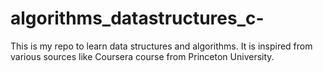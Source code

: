 # algorithms_datastructures_c-
This is my repo to learn data structures and algorithms. It is inspired from various sources like Coursera course from Princeton University. 
